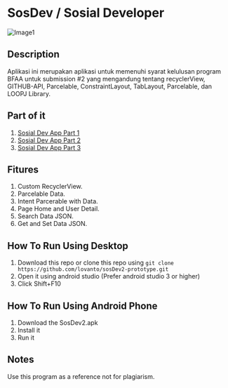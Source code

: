 
# SosDev / Sosial Developer

![Image1](images/photo1.png)

## Description

Aplikasi ini merupakan aplikasi untuk memenuhi syarat kelulusan program BFAA untuk submission #2 yang mengandung tentang recyclerView, GITHUB-API, Parcelable, ConstraintLayout, TabLayout, Parcelable, dan LOOPJ Library.

## Part of it
1. [Sosial Dev App Part 1](https://github.com/lovanto/sosDev-prototype)
2. [Sosial Dev App Part 2](https://github.com/lovanto/sosDev2-prototype)
3. [Sosial Dev App Part 3](https://github.com/lovanto/sosDev3-prototype)

## Fitures

 1. Custom RecyclerView.
 2. Parcelable Data.
 3. Intent Parcerable with Data.
 4. Page Home and User Detail.
 5. Search Data JSON.
 6. Get and Set Data JSON.

## How To Run Using Desktop
 1. Download this repo or clone this repo using `git clone https://github.com/lovanto/sosDev2-prototype.git`
 2. Open it using android studio (Prefer android studio 3 or higher)
 3. Click Shift+F10

## How To Run Using Android Phone
 1. Download the SosDev2.apk
 2. Install it
 3. Run it

## Notes
Use this program as a reference not for plagiarism.
